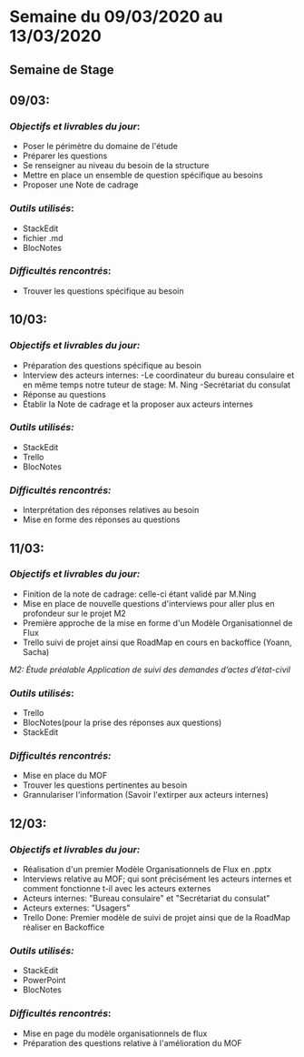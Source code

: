 ﻿# Semaine du 09/03/2020 au 13/03/2020

  

## Semaine de Stage

## 09/03:  

### *Objectifs et livrables du jour*:

- Poser le périmètre du domaine de l'étude
- Préparer les questions
- Se renseigner au niveau du besoin de la structure
- Mettre en place un ensemble de question spécifique au besoins
- Proposer une Note de cadrage

### *Outils utilisés*:

- StackEdit
- fichier .md
- BlocNotes

### *Difficultés rencontrés*:

- Trouver les questions spécifique au besoin

## 10/03:

### *Objectifs et livrables du jour:*

- Préparation des questions spécifique au besoin
- Interview des acteurs internes:
-Le coordinateur du bureau consulaire et en même temps notre tuteur de stage: M. Ning
-Secrétariat du consulat
- Réponse au questions
- Établir la Note de cadrage et la proposer aux acteurs internes

### *Outils utilisés:*

- StackEdit
- Trello
- BlocNotes

### *Difficultés rencontrés:*

- Interprétation des réponses relatives au besoin
- Mise en forme des réponses au questions
  

## 11/03:

  

### *Objectifs et livrables du jour:*

- Finition de la note de cadrage: celle-ci étant validé par M.Ning
- Mise en place de nouvelle questions d'interviews pour aller plus en profondeur sur le projet M2
- Première approche de la mise en forme d'un Modèle Organisationnel de Flux
- Trello suivi de projet ainsi que RoadMap en cours en backoffice (Yoann, Sacha)

*M2: Étude préalable Application de suivi des demandes d’actes d’état-civil*

  

### *Outils utilisés*:

- Trello
- BlocNotes(pour la prise des réponses aux questions)
- StackEdit
  
### *Difficultés rencontrés:*

- Mise en place du MOF
- Trouver les questions pertinentes au besoin
- Grannulariser l'information (Savoir l'extirper aux acteurs internes)

  
## 12/03:

### *Objectifs et livrables du jour:*

- Réalisation d'un premier Modèle Organisationnels de Flux en .pptx
- Interviews relative au MOF; qui sont précisément les acteurs internes et comment fonctionne t-il avec les acteurs externes
- Acteurs internes: "Bureau consulaire" et "Secrétariat du consulat"
- Acteurs externes: "Usagers"
- Trello Done: Premier modèle de suivi de projet ainsi que de la RoadMap réaliser en Backoffice

### *Outils utilisés:*

- StackEdit 
- PowerPoint
- BlocNotes

### *Difficultés rencontrés*:

- Mise en page du modèle organisationnels de flux 
- Préparation des questions relative à l'amélioration du MOF


